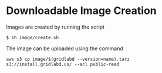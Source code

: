 # Downloadable Image Creation

Images are created by running the script

~~~
$ sh image/create.sh
~~~

The image can be uploaded using the command

~~~
aws s3 cp image/$(gridlabd --version=name).tarz s3://install.gridlabd.us/ --acl public-read